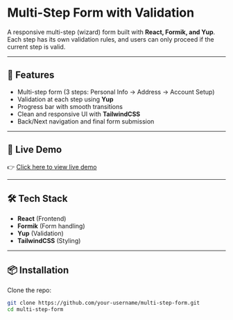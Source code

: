 # Multi-Step Form with Validation

A responsive multi-step (wizard) form built with **React, Formik, and Yup**.  
Each step has its own validation rules, and users can only proceed if the current step is valid.  

---

## 🚀 Features
- Multi-step form (3 steps: Personal Info → Address → Account Setup)  
- Validation at each step using **Yup**  
- Progress bar with smooth transitions  
- Clean and responsive UI with **TailwindCSS**  
- Back/Next navigation and final form submission  

---


## 🔗 Live Demo
👉 [Click here to view live demo](https://multi-step-form-nine-xi.vercel.app/)  

---

## 🛠️ Tech Stack
- **React** (Frontend)  
- **Formik** (Form handling)  
- **Yup** (Validation)  
- **TailwindCSS** (Styling)  

---

## 📦 Installation

Clone the repo:
```bash
git clone https://github.com/your-username/multi-step-form.git
cd multi-step-form
```